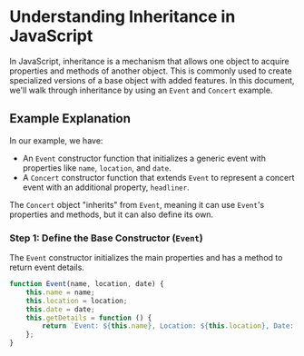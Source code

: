 # Understanding Inheritance in JavaScript  

In JavaScript, inheritance is a mechanism that allows one object to acquire properties and methods of another object. This is commonly used to create specialized versions of a base object with added features. In this document, we'll walk through inheritance by using an `Event` and `Concert` example.

## Example Explanation

In our example, we have:
- An `Event` constructor function that initializes a generic event with properties like `name`, `location`, and `date`.
- A `Concert` constructor function that extends `Event` to represent a concert event with an additional property, `headliner`.

The `Concert` object "inherits" from `Event`, meaning it can use `Event`'s properties and methods, but it can also define its own.

### Step 1: Define the Base Constructor (`Event`)

The `Event` constructor initializes the main properties and has a method to return event details.

```javascript
function Event(name, location, date) {
    this.name = name;
    this.location = location;
    this.date = date;
    this.getDetails = function () {
        return `Event: ${this.name}, Location: ${this.location}, Date: ${this.date}`;
    };
}

